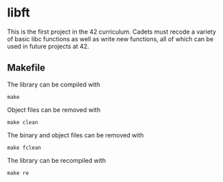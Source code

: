 # libft
This is the first project in the 42 curriculum. Cadets must recode a variety of basic libc functions as well as write new functions, all of which can be used in future projects at 42.
## Makefile
The library can be compiled with
```
make
```
Object files can be removed with
```
make clean
```
The binary and object files can be removed with
```
make fclean
```
The library can be recompiled with
```
make re
```
